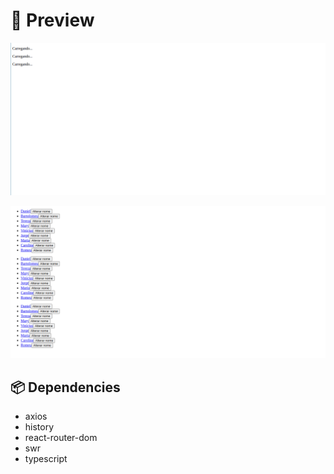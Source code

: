 # :eyes: Preview

![Loading](preview1.png)

![Listing](preview2.png)

## :package: Dependencies

- axios
- history
- react-router-dom
- swr
- typescript
